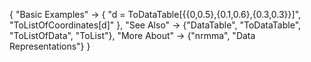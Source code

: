 {
  "Basic Examples" -> {
    "d = ToDataTable[{{0,0.5},{0.1,0.6},{0.3,0.3}}]",
    "ToListOfCoordinates[d]"
    },
  "See Also" -> 
    {"DataTable", "ToDataTable", "ToListOfData", "ToList"},
  "More About" -> {"nrmma", "Data Representations"}
}
